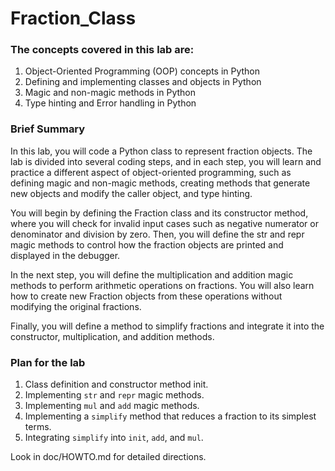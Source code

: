 # Fraction_Class

### The concepts covered in this lab are:

1. Object-Oriented Programming (OOP) concepts in Python
2. Defining and implementing classes and objects in Python
3. Magic and non-magic methods in Python
4. Type hinting and Error handling in Python

### Brief Summary
In this lab, you will code a Python class to represent fraction objects. The lab is divided into several coding steps, and in each step, you will learn and practice a different aspect of object-oriented programming, such as defining magic and non-magic methods, creating methods that generate new objects and modify the caller object, and type hinting.

You will begin by defining the Fraction class and its constructor method, where you will check for invalid input cases such as negative numerator or denominator and division by zero. Then, you will define the str and repr magic methods to control how the fraction objects are printed and displayed in the debugger.

In the next step, you will define the multiplication and addition magic methods to perform arithmetic operations on fractions. You will also learn how to create new Fraction objects from these operations without modifying the original fractions.

Finally, you will define a method to simplify fractions and integrate it into the constructor, multiplication, and addition methods.

### Plan for the lab

1. Class definition and constructor method init.
2. Implementing `str` and `repr` magic methods.
3. Implementing `mul` and `add` magic methods.
4. Implementing a `simplify` method that reduces a fraction to its simplest terms.
5. Integrating `simplify` into `init`, `add`, and `mul`.

Look in doc/HOWTO.md for detailed directions.
